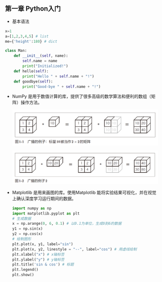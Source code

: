 ## 第一章 Python入门

- 基本语法

```python
x=1
a=[1,2,3,4,5] # list
me={'height':180} # dict
```

```python
class Man:
	def __init__(self, name):
		self.name = name
		print("Initialized!")
	def hello(self):
		print("Hello " + self.name + "!")
	def goodbye(self):
		print("Good-bye " + self.name + "!")
```

- NumPy 是用于数值计算的库，提供了很多高级的数学算法和便利的数组（矩阵）操作方法。

  ![](images/broadbast-1.PNG)

  ![broadbast-2](images/broadbast-2.PNG)

- Matplotlib 是用来画图的库。使用Matplotlib 能将实验结果可视化，并在视觉上确认深度学习运行期间的数据。

  ```python
  import numpy as np
  import matplotlib.pyplot as plt
  # 生成数据
  x = np.arange(0, 6, 0.1) # 以0.1为单位，生成0到6的数据
  y1 = np.sin(x)
  y2 = np.cos(x)
  # 绘制图形
  plt.plot(x, y1, label="sin")
  plt.plot(x, y2, linestyle = "--", label="cos") # 用虚线绘制
  plt.xlabel("x") # x轴标签
  plt.ylabel("y") # y轴标签
  plt.title('sin & cos') # 标题
  plt.legend()
  plt.show()
  ```